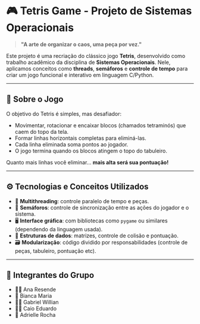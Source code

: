 # 🎮 Tetris Game - Projeto de Sistemas Operacionais

> **"A arte de organizar o caos, uma peça por vez."**

Este projeto é uma recriação do clássico jogo **Tetris**, desenvolvido como trabalho acadêmico da disciplina de **Sistemas Operacionais**. Nele, aplicamos conceitos como **threads**, **semáforos** e **controle de tempo** para criar um jogo funcional e interativo em linguagem C/Python.

---

## 🧠 Sobre o Jogo

O objetivo do Tetris é simples, mas desafiador:
- Movimentar, rotacionar e encaixar blocos (chamados tetraminós) que caem do topo da tela.
- Formar linhas horizontais completas para eliminá-las.
- Cada linha eliminada soma pontos ao jogador.
- O jogo termina quando os blocos atingem o topo do tabuleiro.

Quanto mais linhas você eliminar... **mais alta será sua pontuação!**

---

## ⚙️ Tecnologias e Conceitos Utilizados

- 🧵 **Multithreading**: controle paralelo de tempo e peças.
- 🚦 **Semáforos**: controle de sincronização entre as ações do jogador e o sistema.
- 🖥️ **Interface gráfica**: com bibliotecas como `pygame` ou similares (dependendo da linguagem usada).
- 🧮 **Estruturas de dados**: matrizes, controle de colisão e pontuação.
- 🗃️ **Modularização**: código dividido por responsabilidades (controle de peças, tabuleiro, pontuação etc).

---

## 👥 Integrantes do Grupo

- 👩‍💻 Ana Resende  
- 👩 Bianca Maria  
- 👨‍💻 Gabriel Willian  
- 👨‍💻 Caio Eduardo  
- 👩 Adrielle Rocha  
